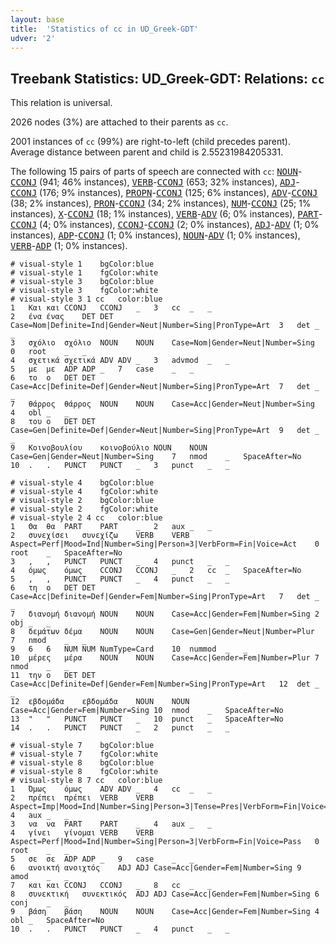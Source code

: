 ```yaml
---
layout: base
title:  'Statistics of cc in UD_Greek-GDT'
udver: '2'
---
```


## Treebank Statistics: UD_Greek-GDT: Relations: `cc`

This relation is universal.

2026 nodes (3%) are attached to their parents as `cc`.

2001 instances of `cc` (99%) are right-to-left (child precedes parent).
Average distance between parent and child is 2.55231984205331.

The following 15 pairs of parts of speech are connected with `cc`: <tt><a href="el_gdt-pos-NOUN.html">NOUN</a></tt>-<tt><a href="el_gdt-pos-CCONJ.html">CCONJ</a></tt> (941; 46% instances), <tt><a href="el_gdt-pos-VERB.html">VERB</a></tt>-<tt><a href="el_gdt-pos-CCONJ.html">CCONJ</a></tt> (653; 32% instances), <tt><a href="el_gdt-pos-ADJ.html">ADJ</a></tt>-<tt><a href="el_gdt-pos-CCONJ.html">CCONJ</a></tt> (176; 9% instances), <tt><a href="el_gdt-pos-PROPN.html">PROPN</a></tt>-<tt><a href="el_gdt-pos-CCONJ.html">CCONJ</a></tt> (125; 6% instances), <tt><a href="el_gdt-pos-ADV.html">ADV</a></tt>-<tt><a href="el_gdt-pos-CCONJ.html">CCONJ</a></tt> (38; 2% instances), <tt><a href="el_gdt-pos-PRON.html">PRON</a></tt>-<tt><a href="el_gdt-pos-CCONJ.html">CCONJ</a></tt> (34; 2% instances), <tt><a href="el_gdt-pos-NUM.html">NUM</a></tt>-<tt><a href="el_gdt-pos-CCONJ.html">CCONJ</a></tt> (25; 1% instances), <tt><a href="el_gdt-pos-X.html">X</a></tt>-<tt><a href="el_gdt-pos-CCONJ.html">CCONJ</a></tt> (18; 1% instances), <tt><a href="el_gdt-pos-VERB.html">VERB</a></tt>-<tt><a href="el_gdt-pos-ADV.html">ADV</a></tt> (6; 0% instances), <tt><a href="el_gdt-pos-PART.html">PART</a></tt>-<tt><a href="el_gdt-pos-CCONJ.html">CCONJ</a></tt> (4; 0% instances), <tt><a href="el_gdt-pos-CCONJ.html">CCONJ</a></tt>-<tt><a href="el_gdt-pos-CCONJ.html">CCONJ</a></tt> (2; 0% instances), <tt><a href="el_gdt-pos-ADJ.html">ADJ</a></tt>-<tt><a href="el_gdt-pos-ADV.html">ADV</a></tt> (1; 0% instances), <tt><a href="el_gdt-pos-ADP.html">ADP</a></tt>-<tt><a href="el_gdt-pos-CCONJ.html">CCONJ</a></tt> (1; 0% instances), <tt><a href="el_gdt-pos-NOUN.html">NOUN</a></tt>-<tt><a href="el_gdt-pos-ADV.html">ADV</a></tt> (1; 0% instances), <tt><a href="el_gdt-pos-VERB.html">VERB</a></tt>-<tt><a href="el_gdt-pos-ADP.html">ADP</a></tt> (1; 0% instances).


~~~ conllu
# visual-style 1	bgColor:blue
# visual-style 1	fgColor:white
# visual-style 3	bgColor:blue
# visual-style 3	fgColor:white
# visual-style 3 1 cc	color:blue
1	Και	και	CCONJ	CCONJ	_	3	cc	_	_
2	ένα	ένας	DET	DET	Case=Nom|Definite=Ind|Gender=Neut|Number=Sing|PronType=Art	3	det	_	_
3	σχόλιο	σχόλιο	NOUN	NOUN	Case=Nom|Gender=Neut|Number=Sing	0	root	_	_
4	σχετικά	σχετικά	ADV	ADV	_	3	advmod	_	_
5	με	με	ADP	ADP	_	7	case	_	_
6	το	ο	DET	DET	Case=Acc|Definite=Def|Gender=Neut|Number=Sing|PronType=Art	7	det	_	_
7	θάρρος	θάρρος	NOUN	NOUN	Case=Acc|Gender=Neut|Number=Sing	4	obl	_	_
8	του	ο	DET	DET	Case=Gen|Definite=Def|Gender=Neut|Number=Sing|PronType=Art	9	det	_	_
9	Κοινοβουλίου	κοινοβούλιο	NOUN	NOUN	Case=Gen|Gender=Neut|Number=Sing	7	nmod	_	SpaceAfter=No
10	.	.	PUNCT	PUNCT	_	3	punct	_	_

~~~


~~~ conllu
# visual-style 4	bgColor:blue
# visual-style 4	fgColor:white
# visual-style 2	bgColor:blue
# visual-style 2	fgColor:white
# visual-style 2 4 cc	color:blue
1	Θα	θα	PART	PART	_	2	aux	_	_
2	συνεχίσει	συνεχίζω	VERB	VERB	Aspect=Perf|Mood=Ind|Number=Sing|Person=3|VerbForm=Fin|Voice=Act	0	root	_	SpaceAfter=No
3	,	,	PUNCT	PUNCT	_	4	punct	_	_
4	όμως	όμως	CCONJ	CCONJ	_	2	cc	_	SpaceAfter=No
5	,	,	PUNCT	PUNCT	_	4	punct	_	_
6	τη	ο	DET	DET	Case=Acc|Definite=Def|Gender=Fem|Number=Sing|PronType=Art	7	det	_	_
7	διανομή	διανομή	NOUN	NOUN	Case=Acc|Gender=Fem|Number=Sing	2	obj	_	_
8	δεμάτων	δέμα	NOUN	NOUN	Case=Gen|Gender=Neut|Number=Plur	7	nmod	_	_
9	6	6	NUM	NUM	NumType=Card	10	nummod	_	_
10	μέρες	μέρα	NOUN	NOUN	Case=Acc|Gender=Fem|Number=Plur	7	nmod	_	_
11	την	ο	DET	DET	Case=Acc|Definite=Def|Gender=Fem|Number=Sing|PronType=Art	12	det	_	_
12	εβδομάδα	εβδομάδα	NOUN	NOUN	Case=Acc|Gender=Fem|Number=Sing	10	nmod	_	SpaceAfter=No
13	"	"	PUNCT	PUNCT	_	10	punct	_	SpaceAfter=No
14	.	.	PUNCT	PUNCT	_	2	punct	_	_

~~~


~~~ conllu
# visual-style 7	bgColor:blue
# visual-style 7	fgColor:white
# visual-style 8	bgColor:blue
# visual-style 8	fgColor:white
# visual-style 8 7 cc	color:blue
1	Όμως	όμως	ADV	ADV	_	4	cc	_	_
2	πρέπει	πρέπει	VERB	VERB	Aspect=Imp|Mood=Ind|Number=Sing|Person=3|Tense=Pres|VerbForm=Fin|Voice=Act	4	aux	_	_
3	να	να	PART	PART	_	4	aux	_	_
4	γίνει	γίνομαι	VERB	VERB	Aspect=Perf|Mood=Ind|Number=Sing|Person=3|VerbForm=Fin|Voice=Pass	0	root	_	_
5	σε	σε	ADP	ADP	_	9	case	_	_
6	ανοικτή	ανοιχτός	ADJ	ADJ	Case=Acc|Gender=Fem|Number=Sing	9	amod	_	_
7	και	και	CCONJ	CCONJ	_	8	cc	_	_
8	συνεκτική	συνεκτικός	ADJ	ADJ	Case=Acc|Gender=Fem|Number=Sing	6	conj	_	_
9	βάση	βάση	NOUN	NOUN	Case=Acc|Gender=Fem|Number=Sing	4	obl	_	SpaceAfter=No
10	.	.	PUNCT	PUNCT	_	4	punct	_	_

~~~



